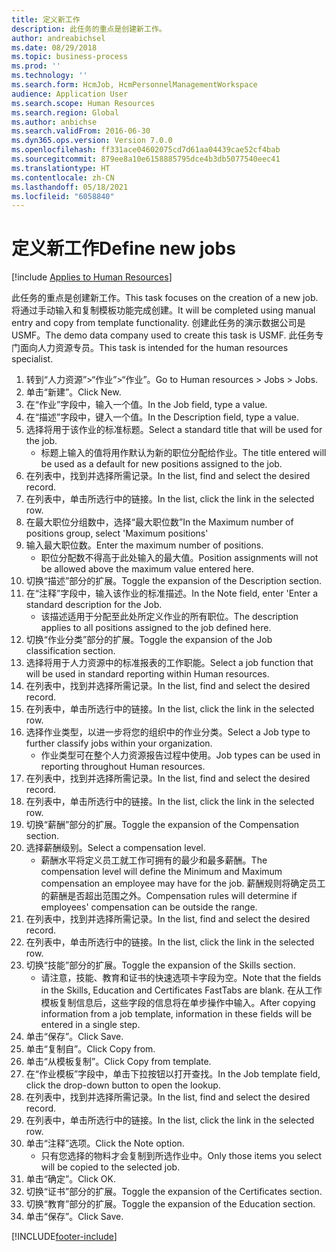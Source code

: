 ```yaml
---
title: 定义新工作
description: 此任务的重点是创建新工作。
author: andreabichsel
ms.date: 08/29/2018
ms.topic: business-process
ms.prod: ''
ms.technology: ''
ms.search.form: HcmJob, HcmPersonnelManagementWorkspace
audience: Application User
ms.search.scope: Human Resources
ms.search.region: Global
ms.author: anbichse
ms.search.validFrom: 2016-06-30
ms.dyn365.ops.version: Version 7.0.0
ms.openlocfilehash: ff331ace04602075cd7d61aa04439cae52cf4bab
ms.sourcegitcommit: 879ee8a10e6158885795dce4b3db5077540eec41
ms.translationtype: HT
ms.contentlocale: zh-CN
ms.lasthandoff: 05/18/2021
ms.locfileid: "6058840"
---
```

# <a name="define-new-jobs"></a><span data-ttu-id="58e47-103">定义新工作</span><span class="sxs-lookup"><span data-stu-id="58e47-103">Define new jobs</span></span>

[!include [Applies to Human Resources](../includes/applies-to-hr.md)]



<span data-ttu-id="58e47-104">此任务的重点是创建新工作。</span><span class="sxs-lookup"><span data-stu-id="58e47-104">This task focuses on the creation of a new job.</span></span> <span data-ttu-id="58e47-105">将通过手动输入和复制模板功能完成创建。</span><span class="sxs-lookup"><span data-stu-id="58e47-105">It will be completed using manual entry and copy from template functionality.</span></span> <span data-ttu-id="58e47-106">创建此任务的演示数据公司是 USMF。</span><span class="sxs-lookup"><span data-stu-id="58e47-106">The demo data company used to create this task is USMF.</span></span> <span data-ttu-id="58e47-107">此任务专门面向人力资源专员。</span><span class="sxs-lookup"><span data-stu-id="58e47-107">This task is intended for the human resources specialist.</span></span>

1. <span data-ttu-id="58e47-108">转到“人力资源”>“作业”>“作业”。</span><span class="sxs-lookup"><span data-stu-id="58e47-108">Go to Human resources > Jobs > Jobs.</span></span>
2. <span data-ttu-id="58e47-109">单击“新建”。</span><span class="sxs-lookup"><span data-stu-id="58e47-109">Click New.</span></span>
3. <span data-ttu-id="58e47-110">在“作业”字段中，输入一个值。</span><span class="sxs-lookup"><span data-stu-id="58e47-110">In the Job field, type a value.</span></span>
4. <span data-ttu-id="58e47-111">在“描述”字段中，键入一个值。</span><span class="sxs-lookup"><span data-stu-id="58e47-111">In the Description field, type a value.</span></span>
5. <span data-ttu-id="58e47-112">选择将用于该作业的标准标题。</span><span class="sxs-lookup"><span data-stu-id="58e47-112">Select a standard title that will be used for the job.</span></span> 
    * <span data-ttu-id="58e47-113">标题上输入的值将用作默认为新的职位分配给作业。</span><span class="sxs-lookup"><span data-stu-id="58e47-113">The title entered will be used as a default for new positions assigned to the job.</span></span>  
6. <span data-ttu-id="58e47-114">在列表中，找到并选择所需记录。</span><span class="sxs-lookup"><span data-stu-id="58e47-114">In the list, find and select the desired record.</span></span>
7. <span data-ttu-id="58e47-115">在列表中，单击所选行中的链接。</span><span class="sxs-lookup"><span data-stu-id="58e47-115">In the list, click the link in the selected row.</span></span>
8. <span data-ttu-id="58e47-116">在最大职位分组数中，选择“最大职位数”</span><span class="sxs-lookup"><span data-stu-id="58e47-116">In the Maximum number of positions group, select 'Maximum positions'</span></span>
9. <span data-ttu-id="58e47-117">输入最大职位数。</span><span class="sxs-lookup"><span data-stu-id="58e47-117">Enter the maximum number of positions.</span></span> 
    * <span data-ttu-id="58e47-118">职位分配数不得高于此处输入的最大值。</span><span class="sxs-lookup"><span data-stu-id="58e47-118">Position assignments will not be allowed above the maximum value entered here.</span></span>  
10. <span data-ttu-id="58e47-119">切换“描述”部分的扩展。</span><span class="sxs-lookup"><span data-stu-id="58e47-119">Toggle the expansion of the Description section.</span></span>
11. <span data-ttu-id="58e47-120">在“注释”字段中，输入该作业的标准描述。</span><span class="sxs-lookup"><span data-stu-id="58e47-120">In the Note field, enter 'Enter a standard description for the Job.</span></span>
    * <span data-ttu-id="58e47-121">该描述适用于分配至此处所定义作业的所有职位。</span><span class="sxs-lookup"><span data-stu-id="58e47-121">The description applies to all positions assigned to the job defined here.</span></span>  
12. <span data-ttu-id="58e47-122">切换“作业分类”部分的扩展。</span><span class="sxs-lookup"><span data-stu-id="58e47-122">Toggle the expansion of the Job classification section.</span></span>
13. <span data-ttu-id="58e47-123">选择将用于人力资源中的标准报表的工作职能。</span><span class="sxs-lookup"><span data-stu-id="58e47-123">Select a job function that will be used in standard reporting within Human resources.</span></span>
14. <span data-ttu-id="58e47-124">在列表中，找到并选择所需记录。</span><span class="sxs-lookup"><span data-stu-id="58e47-124">In the list, find and select the desired record.</span></span>
15. <span data-ttu-id="58e47-125">在列表中，单击所选行中的链接。</span><span class="sxs-lookup"><span data-stu-id="58e47-125">In the list, click the link in the selected row.</span></span>
16. <span data-ttu-id="58e47-126">选择作业类型，以进一步将您的组织中的作业分类。</span><span class="sxs-lookup"><span data-stu-id="58e47-126">Select a Job type to further classify jobs within your organization.</span></span> 
    * <span data-ttu-id="58e47-127">作业类型可在整个人力资源报告过程中使用。</span><span class="sxs-lookup"><span data-stu-id="58e47-127">Job types can be used in reporting throughout Human resources.</span></span>  
17. <span data-ttu-id="58e47-128">在列表中，找到并选择所需记录。</span><span class="sxs-lookup"><span data-stu-id="58e47-128">In the list, find and select the desired record.</span></span>
18. <span data-ttu-id="58e47-129">在列表中，单击所选行中的链接。</span><span class="sxs-lookup"><span data-stu-id="58e47-129">In the list, click the link in the selected row.</span></span>
19. <span data-ttu-id="58e47-130">切换“薪酬”部分的扩展。</span><span class="sxs-lookup"><span data-stu-id="58e47-130">Toggle the expansion of the Compensation section.</span></span>
20. <span data-ttu-id="58e47-131">选择薪酬级别。</span><span class="sxs-lookup"><span data-stu-id="58e47-131">Select a compensation level.</span></span>
    * <span data-ttu-id="58e47-132">薪酬水平将定义员工就工作可拥有的最少和最多薪酬。</span><span class="sxs-lookup"><span data-stu-id="58e47-132">The compensation level will define the Minimum and Maximum compensation an employee may have for the job.</span></span> <span data-ttu-id="58e47-133">薪酬规则将确定员工的薪酬是否超出范围之外。</span><span class="sxs-lookup"><span data-stu-id="58e47-133">Compensation rules will determine if employees' compensation can be outside the range.</span></span>  
21. <span data-ttu-id="58e47-134">在列表中，找到并选择所需记录。</span><span class="sxs-lookup"><span data-stu-id="58e47-134">In the list, find and select the desired record.</span></span>
22. <span data-ttu-id="58e47-135">在列表中，单击所选行中的链接。</span><span class="sxs-lookup"><span data-stu-id="58e47-135">In the list, click the link in the selected row.</span></span>
23. <span data-ttu-id="58e47-136">切换“技能”部分的扩展。</span><span class="sxs-lookup"><span data-stu-id="58e47-136">Toggle the expansion of the Skills section.</span></span>
    * <span data-ttu-id="58e47-137">请注意，技能、教育和证书的快速选项卡字段为空。</span><span class="sxs-lookup"><span data-stu-id="58e47-137">Note that the fields in the Skills, Education and Certificates FastTabs are blank.</span></span> <span data-ttu-id="58e47-138">在从工作模板复制信息后，这些字段的信息将在单步操作中输入。</span><span class="sxs-lookup"><span data-stu-id="58e47-138">After copying information from a job template, information in these fields will be entered in a single step.</span></span>   
24. <span data-ttu-id="58e47-139">单击“保存”。</span><span class="sxs-lookup"><span data-stu-id="58e47-139">Click Save.</span></span>
25. <span data-ttu-id="58e47-140">单击“复制自”。</span><span class="sxs-lookup"><span data-stu-id="58e47-140">Click Copy from.</span></span>
26. <span data-ttu-id="58e47-141">单击“从模板复制”。</span><span class="sxs-lookup"><span data-stu-id="58e47-141">Click Copy from template.</span></span>
27. <span data-ttu-id="58e47-142">在“作业模板”字段中，单击下拉按钮以打开查找。</span><span class="sxs-lookup"><span data-stu-id="58e47-142">In the Job template field, click the drop-down button to open the lookup.</span></span>
28. <span data-ttu-id="58e47-143">在列表中，找到并选择所需记录。</span><span class="sxs-lookup"><span data-stu-id="58e47-143">In the list, find and select the desired record.</span></span>
29. <span data-ttu-id="58e47-144">在列表中，单击所选行中的链接。</span><span class="sxs-lookup"><span data-stu-id="58e47-144">In the list, click the link in the selected row.</span></span>
30. <span data-ttu-id="58e47-145">单击“注释”选项。</span><span class="sxs-lookup"><span data-stu-id="58e47-145">Click the Note option.</span></span>
    * <span data-ttu-id="58e47-146">只有您选择的物料才会复制到所选作业中。</span><span class="sxs-lookup"><span data-stu-id="58e47-146">Only those items you select will be copied to the selected job.</span></span>    
31. <span data-ttu-id="58e47-147">单击“确定”。</span><span class="sxs-lookup"><span data-stu-id="58e47-147">Click OK.</span></span>
32. <span data-ttu-id="58e47-148">切换“证书”部分的扩展。</span><span class="sxs-lookup"><span data-stu-id="58e47-148">Toggle the expansion of the Certificates section.</span></span>
33. <span data-ttu-id="58e47-149">切换“教育”部分的扩展。</span><span class="sxs-lookup"><span data-stu-id="58e47-149">Toggle the expansion of the Education section.</span></span>
34. <span data-ttu-id="58e47-150">单击“保存”。</span><span class="sxs-lookup"><span data-stu-id="58e47-150">Click Save.</span></span>



[!INCLUDE[footer-include](../includes/footer-banner.md)]